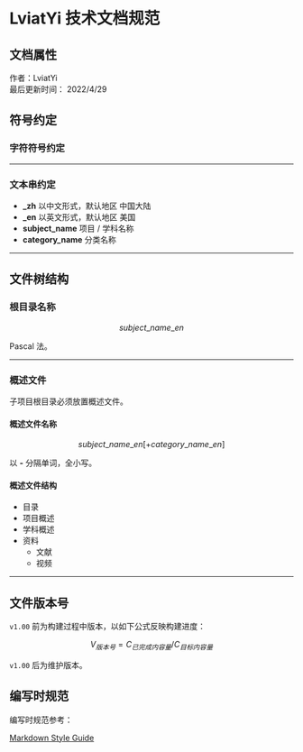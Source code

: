 # LviatYi 技术文档规范

## 文档属性

作者：LviatYi  
最后更新时间： 2022/4/29

## 符号约定

### 字符符号约定

---

### 文本串约定

- **\_zh** 以中文形式，默认地区 中国大陆
- **\_en** 以英文形式，默认地区 美国
- **subject_name** 项目 / 学科名称
- **category_name** 分类名称

---

## 文件树结构

### 根目录名称

$$
subject\_ name\_ en
$$

Pascal 法。

---

### 概述文件

子项目根目录必须放置概述文件。

#### 概述文件名称

$$
subject\_ name\_ en[+ category\_ name \_ en]
$$

以 **-** 分隔单词，全小写。

#### 概述文件结构

- 目录
- 项目概述
- 学科概述
- 资料
  - 文献
  - 视频

---

## 文件版本号

`v1.00` 前为构建过程中版本，以如下公式反映构建进度：

$$
V_{版本号}=C_{已完成内容量}/C_{目标内容量}
$$

`v1.00` 后为维护版本。

## 编写时规范

编写时规范参考：

[Markdown Style Guide][styleguideline]

[styleguideline]: ../MarkdownNote/Markdown-style-guide/index.md
